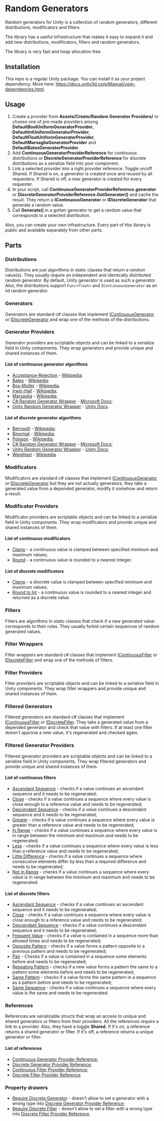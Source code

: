 # Random Generators
Random generators for Unity is a collection of random generators, 
different distributions, modificators and filters.

The library has a useful infrastructure that makes it easy to expand it and add new
distributions, modificators, filters and random generators.

The library is very fast and heap allocation free.

## Installation

This repo is a regular Unity package. You can install it as your project dependency.
More here: https://docs.unity3d.com/Manual/upm-dependencies.html.

## Usage

1. Create a provider from **Assets/Create/Random Generator Providers/** or choose one of
pre-made providers among 
**DefaultBoolUniformGeneratorProvider**, **DefaultIntUniformGeneratorProvider**,
**DefaultFloatUniformGeneratorProvider**, **DefaultMarsagliaGeneratorProvider** and
**DefaultBatesGeneratorProvider**.
2. Add **ContinuousGeneratorProviderReference** for continuous distributions or
**DiscreteGeneratorProviderReference** for discrete distributions as a serialize field
into your component.
3. Link a selected provider into a right provider reference. Toggle on/off Shared.
If Shared is on, a generator is created once and reused by all requesters.
If Shared is off, a new generator is created for every requester.
4. In your script, call **ContinuousGeneratorProviderReference.generator** or
**DiscreteGeneratorProviderReference.GetGenerator<T>()** and cache the result.
They return a **IContinuousGenerator** or **IDiscreteGenerator<T>** that generate
a random value.
5. Call **Generate()** in a gotten generator to get a random value that corresponds to
a selected distribution.

Also, you can create your own infrastructure. Every part of this library is public and
available separately from other parts.

## Parts

### Distributions

Distributions are just algorithms in static classes that return a random value(s).
They usually require an independent and identically distributed random generator.
By default, Unity generator is used as such a generator. 
Also, the distributions support `Func<float>` and `IContinuousGenerator` as an iid random generator.

### Generators

Generators are standard c# classes that implement [IContinuousGenerator](https://github.com/ZorPastaman/Random-Generators/blob/master/Runtime/ContinuousDistributions/IContinuousGenerator.cs)
or [IDiscreteGenerator<T>](https://github.com/ZorPastaman/Random-Generators/blob/master/Runtime/DiscreteDistributions/IDiscreteGenerator.cs)
and wrap one of the methods of the distributions.

### Generator Providers

Generator providers are scriptable objects and can be linked to a serialize field in Unity components.
They wrap generators and provide unique and shared instances of them.

#### List of continuous generator algorithms

- [Acceptance-Rejection](https://github.com/ZorPastaman/Random-Generators/tree/master/Runtime/ContinuousDistributions/IndependentDistributions/AcceptanceRejectionDistribution) -
[Wikipedia](https://en.wikipedia.org/wiki/Rejection_sampling);
- [Bates](https://github.com/ZorPastaman/Random-Generators/tree/master/Runtime/ContinuousDistributions/NormalDistributions/BatesDistribution) -
[Wikipedia](https://en.wikipedia.org/wiki/Bates_distribution);
- [Box-Muller](https://github.com/ZorPastaman/Random-Generators/tree/master/Runtime/ContinuousDistributions/NormalDistributions/BoxMullerDistribution) -
[Wikipedia](https://en.wikipedia.org/wiki/Box%E2%80%93Muller_transform);
- [Irwin-Hall](https://github.com/ZorPastaman/Random-Generators/tree/master/Runtime/ContinuousDistributions/NormalDistributions/IrwinHallDistribution) -
[Wikipedia](https://en.wikipedia.org/wiki/Irwin%E2%80%93Hall_distribution);
- [Marsaglia](https://github.com/ZorPastaman/Random-Generators/tree/master/Runtime/ContinuousDistributions/NormalDistributions/MarsagliaDistribution) -
[Wikipedia](https://en.wikipedia.org/wiki/Marsaglia_polar_method);
- [C# Random Generator Wrapper](https://github.com/ZorPastaman/Random-Generators/tree/master/Runtime/ContinuousDistributions/UniformDistributions/SharpDistribution) -
[Microsoft Docs](https://docs.microsoft.com/en-us/dotnet/api/system.random?view=netframework-4.8);
- [Unity Random Generator Wrapper](https://github.com/ZorPastaman/Random-Generators/tree/master/Runtime/ContinuousDistributions/UniformDistributions/UnityDistribution) -
[Unity Docs](https://docs.unity3d.com/ScriptReference/Random.html).

#### List of discrete generator algorithms

- [Bernoulli](https://github.com/ZorPastaman/Random-Generators/tree/master/Runtime/DiscreteDistributions/BernoulliDistribution) -
[Wikipedia](https://en.wikipedia.org/wiki/Bernoulli_distribution);
- [Binomial](https://github.com/ZorPastaman/Random-Generators/tree/master/Runtime/DiscreteDistributions/BinomialDistribution) -
[Wikipedia](https://en.wikipedia.org/wiki/Binomial_distribution);
- [Poisson](https://github.com/ZorPastaman/Random-Generators/tree/master/Runtime/DiscreteDistributions/PoissonDistribution) -
[Wikipedia](https://en.wikipedia.org/wiki/Poisson_distribution);
- [C# Random Generator Wrapper](https://github.com/ZorPastaman/Random-Generators/tree/master/Runtime/DiscreteDistributions/SharpDistribution) -
[Microsoft Docs](https://docs.microsoft.com/en-us/dotnet/api/system.random?view=netframework-4.8);
- [Unity Random Generator Wrapper](https://github.com/ZorPastaman/Random-Generators/tree/master/Runtime/DiscreteDistributions/UnityDistribution) -
[Unity Docs](https://docs.unity3d.com/ScriptReference/Random.html);
- [Weighted](https://github.com/ZorPastaman/Random-Generators/tree/master/Runtime/DiscreteDistributions/WeightedDistribution) -
[Wikipedia](https://en.wikipedia.org/wiki/Weight_function).

### Modificators

Modificators are standard c# classes that implement [IContinuousGenerator](https://github.com/ZorPastaman/Random-Generators/blob/master/Runtime/ContinuousDistributions/IContinuousGenerator.cs)
or [IDiscreteGenerator<T>](https://github.com/ZorPastaman/Random-Generators/blob/master/Runtime/DiscreteDistributions/IDiscreteGenerator.cs)
but they are not actually generators, they take a generated value from a depended generator, modify it somehow and return a result.

### Modificator Providers

Modificator providers are scriptable objects and can be linked to a serialize field in Unity components.
They wrap modificators and provide unique and shared instances of them.

#### List of continuous modificators

- [Clamp](https://github.com/ZorPastaman/Random-Generators/tree/master/Runtime/ContinuousDistributions/DistributionModificators/Clamp) -
a continuous value is clamped between specified minimum and maximum values;
- [Round](https://github.com/ZorPastaman/Random-Generators/tree/master/Runtime/ContinuousDistributions/DistributionModificators/Round) -
a continuous value is rounded to a nearest integer.

#### List of discrete modificators

- [Clamp](https://github.com/ZorPastaman/Random-Generators/tree/master/Runtime/DiscreteDistributions/DistributionModificators/Clamp) -
a discrete value is clamped between specified minimum and maximum values;
- [Round to Int](https://github.com/ZorPastaman/Random-Generators/tree/master/Runtime/DiscreteDistributions/DistributionModificators/Round) -
a continuous value is rounded to a nearest integer and returned as a discrete value.

### Filters

Filters are algorithms in static classes that check if a new generated value corresponds to their rules.
They usually forbid certain sequences of random generated values.

### Filter Wrappers

Filter wrappers are standard c# classes that implement [IContinuousFilter](https://github.com/ZorPastaman/Random-Generators/blob/master/Runtime/ContinuousDistributions/DistributionFilters/IContinuousFilter.cs)
or [IDiscreteFilter](https://github.com/ZorPastaman/Random-Generators/blob/master/Runtime/DiscreteDistributions/DistributionFilters/IDiscreteFilter.cs)
and wrap one of the methods of filters.

### Filter Providers

Filter providers are scriptable objects and can be linked to a serialize field in Unity components.
They wrap filter wrappers and provide unique and shared instances of them.

### Filtered Generators

Filtered generators are standard c# classes that implement [IContinuousFilter](https://github.com/ZorPastaman/Random-Generators/blob/master/Runtime/ContinuousDistributions/DistributionFilters/IContinuousFilter.cs)
or [IDiscreteFilter](https://github.com/ZorPastaman/Random-Generators/blob/master/Runtime/DiscreteDistributions/DistributionFilters/IDiscreteFilter.cs).
They take a generated value from a depended generator and check that value with filters.
If at least one filter doesn't approve a new value, it's regenerated and checked again.

### Filtered Generator Providers

Filtered generator providers are scriptable objects and can be linked to a serialize field in Unity components.
They wrap filtered generators and provide unique and shared instances of them.

#### List of continuous filters

- [Ascendant Sequence](https://github.com/ZorPastaman/Random-Generators/tree/master/Runtime/ContinuousDistributions/DistributionFilters/AscendantSequenceFilters) - 
checks if a value continues an ascendant sequence and it needs to be regenerated;
- [Close](https://github.com/ZorPastaman/Random-Generators/tree/master/Runtime/ContinuousDistributions/DistributionFilters/CloseFilters) -
checks if a value continues a sequence where every value is close enough to a reference value and needs to be regenerated;
- [Descendant Sequence](https://github.com/ZorPastaman/Random-Generators/tree/master/Runtime/ContinuousDistributions/DistributionFilters/DescendantSequenceFilters) -
checks if a value continues a descendant sequence and it needs to be regenerated;
- [Greater](https://github.com/ZorPastaman/Random-Generators/tree/master/Runtime/ContinuousDistributions/DistributionFilters/GreaterFilters) -
checks if a value continues a sequence where every value is greater than a reference value and needs to be regenerated;
- [In Range](https://github.com/ZorPastaman/Random-Generators/tree/master/Runtime/ContinuousDistributions/DistributionFilters/InRangeFilters) -
checks if a value continues a sequence where every value is in range between the minimum and maximum and needs to be regenerated;
- [Less](https://github.com/ZorPastaman/Random-Generators/tree/master/Runtime/ContinuousDistributions/DistributionFilters/LessFilters) -
checks if a value continues a sequence where every value is less than a reference value and needs to be regenerated;
- [Little Difference](https://github.com/ZorPastaman/Random-Generators/tree/master/Runtime/ContinuousDistributions/DistributionFilters/LittleDifferenceFilters) -
checks if a value continues a sequence where consecutive elements differ by less than a required difference and needs to be regenerated;
- [Not In Range](https://github.com/ZorPastaman/Random-Generators/tree/master/Runtime/ContinuousDistributions/DistributionFilters/NotInRangeFilters) -
checks if a value continues a sequence where every value is in range between the minimum and maximum and needs to be regenerated.

#### List of discrete filters

- [Ascendant Sequence](https://github.com/ZorPastaman/Random-Generators/tree/master/Runtime/DiscreteDistributions/DistributionFilters/AscendantSequenceFilters) -
checks if a value continues an ascendant sequence and it needs to be regenerated;
- [Close](https://github.com/ZorPastaman/Random-Generators/tree/master/Runtime/DiscreteDistributions/DistributionFilters/CloseFilters) -
checks if a value continues a sequence where every value is close enough to a reference value and needs to be regenerated;
- [Descendant Sequence](https://github.com/ZorPastaman/Random-Generators/tree/master/Runtime/DiscreteDistributions/DistributionFilters/DescendantSequenceFilters) -
checks if a value continues a descendant sequence and it needs to be regenerated;
- [Frequent Value](https://github.com/ZorPastaman/Random-Generators/tree/master/Runtime/DiscreteDistributions/DistributionFilters/FrequentValueFilters) -
checks if a value is contained in a sequence more than allowed times and needs to be regenerated;
- [Opposite Pattern](https://github.com/ZorPastaman/Random-Generators/tree/master/Runtime/DiscreteDistributions/DistributionFilters/OppositePatternFilters) -
checks if a value forms a pattern opposite to a previous pattern and needs to be regenerated;
- [Pair](https://github.com/ZorPastaman/Random-Generators/tree/master/Runtime/DiscreteDistributions/DistributionFilters/PairFilters) -
Checks if a value is contained in a sequence some elements before and needs to be regenerated;
- [Repeating Pattern](https://github.com/ZorPastaman/Random-Generators/tree/master/Runtime/DiscreteDistributions/DistributionFilters/RepeatingPatternFilters) -
checks if a new value forms a pattern the same to a pattern some elements before and needs to be regenerated;
- [Same Pattern](https://github.com/ZorPastaman/Random-Generators/tree/master/Runtime/DiscreteDistributions/DistributionFilters/SamePatternFilters) -
checks if a value forms the same pattern in a sequence as a pattern before and needs to be regenerated;
- [Same Sequence](https://github.com/ZorPastaman/Random-Generators/tree/master/Runtime/DiscreteDistributions/DistributionFilters/SameSequenceFilters) -
checks if a value continues a sequence where every value is the same and needs to be regenerated.

### References

References are serializable structs that wrap an access to unique and shared generators or filters from their providers.
All the references require a link to a provider. Also, they have a toggle **Shared**. 
If it's on, a reference returns a shared generator or filter. If it's off, a reference returns a unique generator or filter.

#### List of references

- [Continuous Generator Provider Reference](https://github.com/ZorPastaman/Random-Generators/blob/master/Runtime/ContinuousDistributions/ContinuousGeneratorProviderReference.cs);
- [Discrete Generator Provider Reference](https://github.com/ZorPastaman/Random-Generators/blob/master/Runtime/DiscreteDistributions/DiscreteGeneratorProviderReference.cs);
- [Continuous Filter Provider Reference](https://github.com/ZorPastaman/Random-Generators/blob/master/Runtime/ContinuousDistributions/DistributionFilters/ContinuousFilterProviderReference.cs);
- [Discrete Filter Provider Reference](https://github.com/ZorPastaman/Random-Generators/blob/master/Runtime/DiscreteDistributions/DistributionFilters/DiscreteFilterProviderReference.cs).

### Property drawers

- [Require Discrete Generator](https://github.com/ZorPastaman/Random-Generators/blob/master/Runtime/PropertyDrawerAttributes/RequireDiscreteGenerator.cs) -
doesn't allow to set a generator with a wrong type into 
[Discrete Generator Provider Reference](https://github.com/ZorPastaman/Random-Generators/blob/master/Runtime/DiscreteDistributions/DiscreteGeneratorProviderReference.cs);
- [Require Discrete Filter](https://github.com/ZorPastaman/Random-Generators/blob/master/Runtime/PropertyDrawerAttributes/RequireDiscreteFilter.cs) -
doesn't allow to set a filter with a wrong type into
[Discrete Filter Provider Reference](https://github.com/ZorPastaman/Random-Generators/blob/master/Runtime/DiscreteDistributions/DistributionFilters/DiscreteFilterProviderReference.cs).
